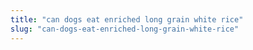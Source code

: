 ```yaml
---
title: "can dogs eat enriched long grain white rice"
slug: "can-dogs-eat-enriched-long-grain-white-rice"
---
```


